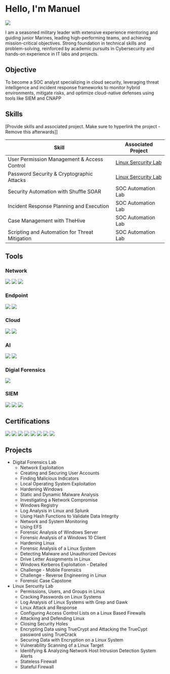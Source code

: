 # Hello, I'm Manuel
<a href="https://www.linkedin.com/in/manuel-a-6a3237218"><img src="https://img.shields.io/badge/-LinkedIn-0072b1?&style=for-the-badge&logo=linkedin&logoColor=white" /></a>



I am a seasoned military leader with extensive experience mentoring and guiding junior Marines, leading high-performing teams, and achieving mission-critical objectives. Strong foundation in technical skills and problem-solving, reinforced by academic pursuits in Cybersecurity and hands-on experience in IT labs and projects. 

## Objective


To become a SOC analyst specializing in cloud security, leveraging threat intelligence and incident response frameworks to monitor hybrid environments, mitigate risks, and optimize cloud-native defenses using tools like SIEM and CNAPP

## Skills
[Provide skills and associated project. Make sure to hyperlink the project - Remove this afterwards]]

| Skill                                         | Associated Project         |
|-----------------------------------------------|----------------------------|
| User Permission Management & Access Control        | <a href="https://lab.infoseclearning.com/course/RVPEKEQQGW/lab/JOVVWPQYOI?check_logged_in=1 https://lab.infoseclearning.com/course/RVPEKEQQGW/lab/IDQQLWHQAW?check_logged_in=1">Linux Sercurity Lab</a>|
|  Password Security & Cryptographic Attacks | <a href="https://lab.infoseclearning.com/course/RVPEKEQQGW/lab/GQQWKTYFRQ?check_logged_in=1    https://lab.infoseclearning.com/course/RVPEKEQQGW/lab/QEAJTKJRPQ?check_logged_in=1">Linux Sercurity Lab</a>|
| Security Automation with Shuffle SOAR         | SOC Automation Lab|
| Incident Response Planning and Execution      | SOC Automation Lab|
| Case Management with TheHive                  | SOC Automation Lab|
| Scripting and Automation for Threat Mitigation | SOC Automation Lab|

## Tools


### Network
<div>
    <img src="https://img.shields.io/badge/-Wireshark-1679A7?&style=for-the-badge&logo=Wireshark&logoColor=white" />
    <img src="https://img.shields.io/badge/-Suricata-EF3B2D?&style=for-the-badge&logo=Suricata&logoColor=white" />
    <img src="https://img.shields.io/badge/-Zeek-777BB4?&style=for-the-badge&logo=Zeek&logoColor=white" />
</div>

### Endpoint
<div>
    <img src="https://img.shields.io/badge/-Microsoft_Defender_for_Endpoint-00A4EF?&style=for-the-badge&logo=Microsoft&logoColor=white" />
    <img src="https://img.shields.io/badge/-Velociraptor-4B275F?&style=for-the-badge&logo=Velociraptor&logoColor=white" />
</div>


### Cloud
<div>
    <img src="https://img.shields.io/badge/-Microsoft_Azure-00A4EF?style=for-the-badge&logo=Microsoft%20Azure&logoColor=white" />
    <img src="https://img.shields.io/badge/-Kubernetes-326CE5?style=for-the-badge&logo=Kubernetes&logoColor=white" />
</div>

### AI
<div>
   <img src="https://img.shields.io/badge/-Microsoft_Copilot-0078D4?style=for-the-badge&logo=microsoft&logoColor=white" />
   <img src="https://img.shields.io/badge/-IBM_watsonx.ai-054ADA?style=for-the-badge&logo=ibm&logoColor=white" />
</div>

### Digial Forensics
<div>
   <img src="https://img.shields.io/badge/-Autopsy_Digital_Forensics-222F5B?style=for-the-badge&logoColor=white" />
  
</div>


### SIEM
<div>
    <img src="https://img.shields.io/badge/-Microsoft_Sentinel-0078D4?&style=for-the-badge&logo=Microsoft&logoColor=white" />
    <img src="https://img.shields.io/badge/-Splunk-000000?&style=for-the-badge&logo=Splunk&logoColor=white" />
    <img src="https://img.shields.io/badge/-Elastic-005571?&style=for-the-badge&logo=Elastic&logoColor=white" />
</div>

## Certifications

<div>
   <img src="https://img.shields.io/badge/-CompTIA_Security%2B-FF0000?style=for-the-badge&logo=CompTIA&logoColor=white" />  
   <img src="https://img.shields.io/badge/-AZ--900_Azure_Fundamentals-0078D4?style=for-the-badge&logo=microsoftazure&logoColor=white" />  
   <img src="https://img.shields.io/badge/-AI--900_Microsoft_AI_Fundamentals-0078D4?style=for-the-badge&logo=microsoftazure&logoColor=white" />  
   <img src="https://img.shields.io/badge/-Splunk_Core-FF5722?style=for-the-badge&logo=splunk&logoColor=white" />  
   <img src="https://img.shields.io/badge/-Google_IT_Support-4285F4?style=for-the-badge&logo=google&logoColor=white" />  
   <img src="https://img.shields.io/badge/-IBM_AI_Professional-1F70C1?style=for-the-badge&logo=ibm&logoColor=white" />  
   <img src="https://img.shields.io/badge/-CEH_Certified_Ethical_Hacker-009639?style=for-the-badge&logo=ceh&logoColor=white" />  
   <img src="https://img.shields.io/badge/-CompTIA_Network%2B-0073C1?style=for-the-badge&logo=CompTIA&logoColor=white" />
</div>

## Projects
- Digital Forensics Lab
  - Network Exploitation
  - Creating and Securing User Accounts
  - Finding Malicious Indicators
  - Local Operating System Exploitation
  - Hardening Windows
  - Static and Dynamic Malware Analysis
  - Investigating a Network Compromise
  - Windows Registry
  - Log Analysis in Linux and Splunk
  - Using Hash Functions to Validate Data Integrity
  - Network and System Monitoring
  - Using EFS
  - Forensic Analysis of Windows Server
  - Forensic Analysis of a Windows 10 Client
  - Hardening Linux
  - Forensic Analysis of a Linux System
  - Detecting Malware and Unauthorized Devices
  - Drive Letter Assignments in Linux
  - Windows Kerberos Exploitation - Detailed
  - Challenge - Mobile Forensics
  - Challenge - Reverse Engineering in Linux
  - Forensic Case Capstone
- Linux Sercurity Lab
  - Permissions, Users, and Groups in Linux
  - Cracking Passwords on Linux Systems
  - Log Analysis of Linux Systems with Grep and Gawk
  - Linux Attack and Response
  - Configuring Access Control Lists on a Linux Based Firewalls
  - Attacking and Defending Linux
  - Closing Security Holes
  - Encrypting Data using TrueCrypt and Attacking the TrueCypt password using TrueCrack
  - Securing Data with Encryption on a Linux System
  - Vulnerability Scanning of a Linux Target
  - Identifying & Analyzing Network Host Intrusion Detection System Alerts
  - Stateless Firewall
  - Stateful Firewall
